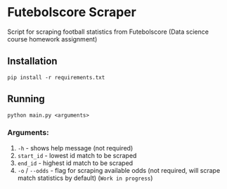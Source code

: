 # Futebolscore Scraper

Script for scraping football statistics from Futebolscore (Data science course homework assignment)

## Installation

`pip install -r requirements.txt`

## Running

`python main.py <arguments>`

### Arguments:

1. `-h` - shows help message (not required)
2. `start_id` - lowest id match to be scraped
3. `end_id` - highest id match to be scraped
4. `-o` / `--odds` - flag for scraping available odds (not required, will scrape match statistics by default) (`Work in progress`)
